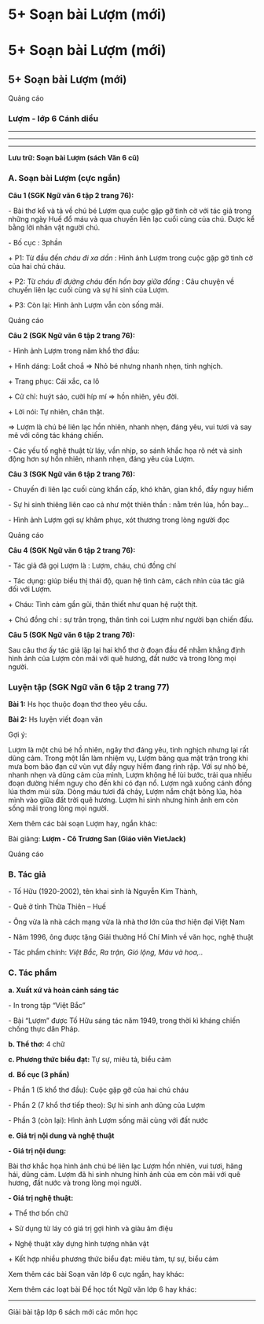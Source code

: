 # 5+ Soạn bài Lượm (mới)

# 5+ Soạn bài Lượm (mới)

## 5+ Soạn bài Lượm (mới)

Quảng cáo

### Lượm - lớp 6 Cánh diều

* * *

* * *

* * *

**Lưu trữ: Soạn bài Lượm (sách Văn 6 cũ)**

### **A. Soạn bài Lượm (cực ngắn)**

**Câu 1 (SGK Ngữ văn 6 tập 2 trang 76):**

\- Bài thơ kể và tả về chú bé Lượm qua cuộc gặp gỡ tình cờ với tác giả trong những ngày Huế đổ máu và qua chuyến liên lạc cuối cùng của chú. Được kể bằng lời nhân vật người chú.

\- Bố cục : 3phần 

\+ P1: Từ đầu đến _cháu đi xa dần_ : Hình ảnh Lượm trong cuộc gặp gỡ tình cờ của hai chú cháu.

\+ P2: Từ _cháu đi đường cháu_ đến _hồn bay giữa đồng_ : Câu chuyện về chuyến liên lạc cuối cùng và sự hi sinh của Lượm.

\+ P3: Còn lại: Hình ảnh Lượm vẫn còn sống mãi.

Quảng cáo

**Câu 2 (SGK Ngữ văn 6 tập 2 trang 76):**

\- Hình ảnh Lượm trong năm khổ thơ đầu:

\+ Hình dáng: Loắt choắ => Nhỏ bé nhưng nhanh nhẹn, tinh nghịch. 

\+ Trang phục: Cái xắc, ca lô

\+ Cử chỉ: huýt sáo, cười híp mí => hồn nhiên, yêu đời.

\+ Lời nói: Tự nhiên, chân thật.

=> Lượm là chú bé liên lạc hồn nhiên, nhanh nhẹn, đáng yêu, vui tươi và say mê với công tác kháng chiến.

\- Các yếu tố nghệ thuật từ láy, vần nhịp, so sánh khắc họa rõ nét và sinh động hơn sự hồn nhiên, nhanh nhẹn, đáng yêu của Lượm.

**Câu 3 (SGK Ngữ văn 6 tập 2 trang 76):**

\- Chuyến đi liên lạc cuối cùng khẩn cấp, khó khăn, gian khổ, đầy nguy hiểm 

\- Sự hi sinh thiêng liên cao cả như một thiên thần : nằm trên lúa, hồn bay...

\- Hình ảnh Lượm gợi sự khâm phục, xót thương trong lòng người đọc

Quảng cáo

**Câu 4 (SGK Ngữ văn 6 tập 2 trang 76):**

\- Tác giả đã gọi Lượm là : Lượm, cháu, chú đồng chí

\- Tác dụng: giúp biểu thị thái độ, quan hệ tình cảm, cách nhìn của tác giả đối với Lượm.

\+ Cháu: Tình cảm gần gũi, thân thiết như quan hệ ruột thịt. 

\+ Chú đồng chí : sự trân trọng, thân tình coi Lượm như người bạn chiến đấu.

**Câu 5 (SGK Ngữ văn 6 tập 2 trang 76):**

Sau câu thơ ấy tác giả lặp lại hai khổ thơ ở đoạn đầu để nhằm khẳng định hình ảnh của Lượm còn mãi với quê hương, đất nước và trong lòng mọi người.

### Luyện tập (SGK Ngữ văn 6 tập 2 trang 77)

**Bài 1:** Hs học thuộc đoạn thơ theo yêu cầu.

**Bài 2:** Hs luyện viết đoạn văn 

Gợi ý:

Lượm là một chú bé hồ nhiên, ngây thơ đáng yêu, tinh nghịch nhưng lại rất dũng cảm. Trong một lần làm nhiệm vụ, Lượm băng qua mặt trận trong khi mưa bom bão đạn cứ vùn vụt đầy nguy hiểm đang rình rập. Với sự nhỏ bé, nhanh nhẹn và dũng cảm của mình, Lượm không hề lùi bước, trải qua nhiều đoạn đường hiểm nguy cho đến khi có đạn nổ. Lượm ngã xuống cánh đồng lúa thơm mùi sữa. Dòng máu tươi đã chảy, Lượm nắm chặt bông lúa, hòa mình vào giữa đất trời quê hương. Lượm hi sinh nhưng hình ảnh em còn sống mãi trong lòng mọi người.

Xem thêm các bài soạn Lượm hay, ngắn khác:

Bài giảng: **Lượm - Cô Trương San (Giáo viên VietJack)**

Quảng cáo

### **B. Tác giả**

\- Tố Hữu (1920-2002), tên khai sinh là Nguyễn Kim Thành, 

\- Quê ở tỉnh Thừa Thiên – Huế

\- Ông vừa là nhà cách mạng vừa là nhà thơ lớn của thơ hiện đại Việt Nam

\- Năm 1996, ông được tặng Giải thưởng Hồ Chí Minh về văn học, nghệ thuật

\- Tác phẩm chính: _Việt Bắc, Ra trận, Gió lộng, Máu và hoa,.._

### **C. Tác phẩm**

**a. Xuất xứ và hoàn cảnh sáng tác**

\- In trong tập “Việt Bắc” 

\- Bài “Lượm” được Tố Hữu sáng tác năm 1949, trong thời kì kháng chiến chống thực dân Pháp.

**b. Thể thơ:** 4 chữ

**c. Phương thức biểu đạt:** Tự sự, miêu tả, biểu cảm

**d.** **Bố cục (3 phần)**

\- Phần 1 (5 khổ thơ đầu): Cuộc gặp gỡ của hai chú cháu

\- Phần 2 (7 khổ thơ tiếp theo): Sự hi sinh anh dũng của Lượm

\- Phần 3 (còn lại): Hình ảnh Lượm sống mãi cùng với đất nước

**e. Giá trị nội dung và nghệ thuật**

**\- Giá trị nội dung:**

Bài thơ khắc họa hình ảnh chú bé liên lạc Lượm hồn nhiên, vui tươi, hăng hái, dũng cảm. Lượm đã hi sinh nhưng hình ảnh của em còn mãi với quê hương, đất nước và trong lòng mọi người. 

**\- Giá trị nghệ thuật:**

\+ Thể thơ bốn chữ

\+ Sử dụng từ láy có giá trị gợi hình và giàu âm điệu

\+ Nghệ thuật xây dựng hình tượng nhân vật

\+ Kết hợp nhiều phương thức biểu đạt: miêu tảm, tự sự, biểu cảm

Xem thêm các bài Soạn văn lớp 6 cực ngắn, hay khác:

Xem thêm các loạt bài Để học tốt Ngữ văn lớp 6 hay khác:

* * *

Giải bài tập lớp 6 sách mới các môn học
